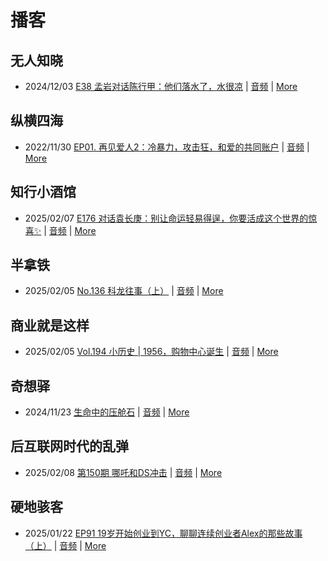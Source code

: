 # 播客

## 无人知晓
- 2024/12/03 [E38 孟岩对话陈行甲：他们落水了，水很凉](https://www.xiaoyuzhoufm.com/episode/674993fcc3b2a2f334681d1c) | [音频](https://dts-api.xiaoyuzhoufm.com/track/611719d3cb0b82e1df0ad29e/674993fcc3b2a2f334681d1c/media.xyzcdn.net/ltQLGAGNRRRTiQZqd_ZmhAAewLcp.m4a) | [More](channels/%E6%97%A0%E4%BA%BA%E7%9F%A5%E6%99%93.md)

## 纵横四海
- 2022/11/30 [EP01. 再见爱人2：冷暴力，攻击狂，和爱的共同账户](https://www.ximalaya.com/sound/592716797) | [音频](https://aod.cos.tx.xmcdn.com/storages/26c6-audiofreehighqps/E9/4E/GKwRIUEHXOodAq7-QQHYdhCw-aacv2-48K.m4a) | [More](channels/%E7%BA%B5%E6%A8%AA%E5%9B%9B%E6%B5%B7.md)

## 知行小酒馆
- 2025/02/07 [E176 对话袁长庚：别让命运轻易得逞，你要活成这个世界的惊喜✨](https://www.xiaoyuzhoufm.com/episode/67a5a52cd74435e4a39da455) | [音频](https://dts-api.xiaoyuzhoufm.com/track/6013f9f58e2f7ee375cf4216/67a5a52cd74435e4a39da455/media.xyzcdn.net/6013f9f58e2f7ee375cf4216/ltA_FDSAnxj50zcaIDpNFNmL1XR0.m4a) | [More](channels/%E7%9F%A5%E8%A1%8C%E5%B0%8F%E9%85%92%E9%A6%86.md)

## 半拿铁
- 2025/02/05 [No.136 科龙往事（上）](https://www.ximalaya.com/sound/800902707) | [音频](https://tk.wavpub.com/WPDL_YgkTwJkQQShEdjUwANdMKSpdtKeSBaUzMZyJDRjkEHwgKgwvkUJTCUEteM-65.m4a) | [More](channels/%E5%8D%8A%E6%8B%BF%E9%93%81.md)

## 商业就是这样
- 2025/02/05 [Vol.194 小历史 | 1956，购物中心诞生](https://www.ximalaya.com/sound/802340380) | [音频](https://aod.cos.tx.xmcdn.com/storages/adb3-audiofreehighqps/32/27/GKwRIDoLeU7mAQ8AmQNgtr99.m4a) | [More](channels/%E5%95%86%E4%B8%9A%E5%B0%B1%E6%98%AF%E8%BF%99%E6%A0%B7.md)

## 奇想驿
- 2024/11/23 [生命中的压舱石](https://www.xiaoyuzhoufm.com/episode/67403d1d11045e78e5105c6f) | [音频](https://dts-api.xiaoyuzhoufm.com/track/6034daea97755b8fc9c66480/67403d1d11045e78e5105c6f/media.xyzcdn.net/lmERsWF4hFJGK9PjHGzOwQnbz-Ge.m4a) | [More](channels/%E5%A5%87%E6%83%B3%E9%A9%BF.md)

## 后互联网时代的乱弹
- 2025/02/08 [第150期 哪吒和DS冲击](https://hosting.wavpub.cn/pie/ep150/) | [音频](https://tk.wavpub.com/WPDL_BUZWVguztUFPbQtsEchSqEGJRCdFBShrJXqVvGmXPWgedHFhyeUqDkqgfA-57.mp3) | [More](channels/%E5%90%8E%E4%BA%92%E8%81%94%E7%BD%91%E6%97%B6%E4%BB%A3%E7%9A%84%E4%B9%B1%E5%BC%B9.md)

## 硬地骇客
- 2025/01/22 [EP91 19岁开始创业到YC，聊聊连续创业者Alex的那些故事（上）](https://www.xiaoyuzhoufm.com/episode/6790f2cfb8be47e0c7f21248) | [音频](https://dts-api.xiaoyuzhoufm.com/track/640ee2438be5d40013fe4a87/6790f2cfb8be47e0c7f21248/media.xyzcdn.net/640ee2438be5d40013fe4a87/lnKDeKHSZU3p0RWXWifaWLRoIDHD.m4a) | [More](channels/%E7%A1%AC%E5%9C%B0%E9%AA%87%E5%AE%A2.md)

